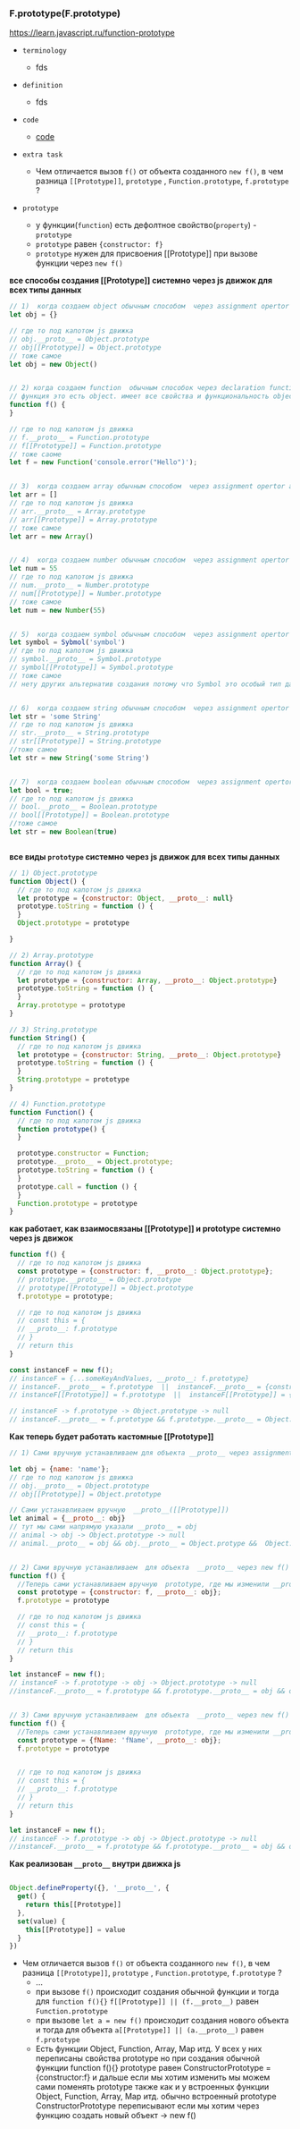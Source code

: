### F.prototype(F.prototype)

https://learn.javascript.ru/function-prototype

- `terminology`
    - fds

- `definition`
    - fds

- `code`
    - [code](../../codes/8-prototypes/_2-function-prototype.ts)

- `extra task`
    - Чем отличается вызов `f()` от объекта созданного `new f()`, в чем разница `[[Prototype]]`, `prototype`
      ,  `Function.prototype`, `f.prototype` ?

- `prototype`
    - у функции(`function`) есть дефолтное свойство(`property`) - `prototype`
    - `prototype` равен `{constructor: f}`
    - `prototype` нужен для присвоения [[Prototype]] при вызове функции через `new f()`

**все способы создания [[Prototype]] системно через js движок для всех типы данных**

```js
// 1)  когда создаем object обычным способом  через assignment opertor and braces
let obj = {}

// где то под капотом js движка 
// obj.__proto__ = Object.prototype
// obj[[Prototype]] = Object.prototype
// тоже самое
let obj = new Object()


// 2) когда создаем function  обычным способок через declaration function
// функция это есть object. имеет все свойства и функциональность object-а / функция это просто super object
function f() {
}

// где то под капотом js движка 
// f.__proto__ = Function.prototype
// f[[Prototype]] = Function.prototype
// тоже саоме 
let f = new Function('console.error("Hello")');


// 3)  когда создаем array обычным способом  через assignment opertor and square brackets
let arr = []
// где то под капотом js движка 
// arr.__proto__ = Array.prototype
// arr[[Prototype]] = Array.prototype
// тоже самое
let arr = new Array()


// 4)  когда создаем number обычным способом  через assignment opertor
let num = 55
// где то под капотом js движка 
// num.__proto__ = Number.prototype
// num[[Prototype]] = Number.prototype
// тоже самое 
let num = new Number(55)


// 5)  когда создаем symbol обычным способом  через assignment opertor and Symbol
let symbol = Sybmol('symbol')
// где то под капотом js движка 
// symbol.__proto__ = Symbol.prototype
// symbol[[Prototype]] = Symbol.prototype
// тоже самое
// нету других альтернатив создания потому что Symbol это особый тип данных 


// 6)  когда создаем string обычным способом  через assignment opertor
let str = 'some String'
// где то под капотом js движка 
// str.__proto__ = String.prototype
// str[[Prototype]] = String.prototype
//тоже самое 
let str = new String('some String')


// 7)  когда создаем boolean обычным способом  через assignment opertor
let bool = true;
// где то под капотом js движка 
// bool.__proto__ = Boolean.prototype
// bool[[Prototype]] = Boolean.prototype
//тоже самое 
let str = new Boolean(true)



```

**все виды `prototype` системно через js движок для всех типы данных**

```js
// 1) Object.prototype
function Object() {
  // где то под капотом js движка
  let prototype = {constructor: Object, __proto__: null}
  prototype.toString = function () {
  }
  Object.prototype = prototype

}

// 2) Array.prototype
function Array() {
  // где то под капотом js движка
  let prototype = {constructor: Array, __proto__: Object.prototype}
  prototype.toString = function () {
  }
  Array.prototype = prototype
}

// 3) String.prototype
function String() {
  // где то под капотом js движка
  let prototype = {constructor: String, __proto__: Object.prototype}
  prototype.toString = function () {
  }
  String.prototype = prototype
}

// 4) Function.prototype
function Function() {
  // где то под капотом js движка
  function prototype() {
  }

  prototype.constructor = Function;
  prototype.__proto__ = Object.prototype;
  prototype.toString = function () {
  }
  prototype.call = function () {
  }
  Function.prototype = prototype
}


```

**как работает, как взаимосвязаны [[Prototype]] и prototype системно через js движок**

```js
function f() {
  // где то под капотом js движка 
  const prototype = {constructor: f, __proto__: Object.prototype};
  // prototype.__proto__ = Object.prototype
  // prototype[[Prototype]] = Object.prototype
  f.prototype = prototype;

  // где то под капотом js движка 
  // const this = {
  // __proto__: f.prototype
  // }
  // return this
}

const instanceF = new f();
// instanceF = {...someKeyAndValues, __proto__: f.prototype}
// instanceF.__proto__ = f.prototype  ||  instanceF.__proto__ = {constructor:f, __proto__: Object.prototype} 
// instanceF[[Prototype]] = f.prototype  ||  instanceF[[Prototype]] = {constructor:f, __proto__: Object.prototype}

// instanceF -> f.prototype -> Object.prototype -> null
// instanceF.__proto__ = f.prototype && f.prototype.__proto__ = Object.prototype && Object.prototype.__proto__ =null


```

**Как теперь будет работать кастомные [[Prototype]]**

```js
// 1) Сами вручную устанавливаем для объекта __proto__ через assignment operator and braces

let obj = {name: 'name'};
// где то под капотом js движка
// obj.__proto__ = Object.prototype
// obj[[Prototype]] = Object.prototype

// Сами устанавливаем вручную  __proto__([[Prototype]])
let animal = {__proto__: obj}
// тут мы сами напрямую указали __proto__ = obj
// animal -> obj -> Object.prototype -> null
// animal.__proto__ = obj && obj.__proto__ = Object.protype &&  Object.protype.__proto__ = null


// 2) Сами вручную устанавливаем  для объекта  __proto__ через new f()
function f() {
  //Теперь сами устанавливаем вручную  prototype, где мы изменили __proto__ для prototype
  const prototype = {constructor: f, __proto__: obj};
  f.prototype = prototype

  // где то под капотом js движка 
  // const this = {
  // __proto__: f.prototype
  // }
  // return this
}

let instanceF = new f();
// instanceF -> f.prototype -> obj -> Object.prototype -> null
//instanceF.__proto__ = f.prototype && f.prototype.__proto__ = obj && obj.__proto__ = Object.prototype &&  Object.prototype.__proto__ = null


// 3) Сами вручную устанавливаем  для объекта  __proto__ через new f()
function f() {
  //Теперь сами устанавливаем вручную  prototype, где мы изменили __proto__ для prototype
  const prototype = {fName: 'fName', __proto__: obj};
  f.prototype = prototype


  // где то под капотом js движка 
  // const this = {
  // __proto__: f.prototype
  // }
  // return this
}

let instanceF = new f();
// instanceF -> f.prototype -> obj -> Object.prototype -> null
//instanceF.__proto__ = f.prototype && f.prototype.__proto__ = obj && obj.__proto__ = Object.prototype &&  Object.prototype.__proto__ = null

```

**Как реализован `__proto__`  внутри движка js**

```js

Object.defineProperty({}, '__proto__', {
  get() {
    return this[[Prototype]]
  },
  set(value) {
    this[[Prototype]] = value
  }
})

```

- Чем отличается вызов `f()` от объекта созданного `new f()`, в чем разница `[[Prototype]]`, `prototype`
  ,  `Function.prototype`, `f.prototype` ?
    - ...
    - при вызове `f()` происходит создания обычной функции и тогда
      для `function f(){}`  `f[[Prototype]] || (f.__proto__)`
      равен `Function.prototype`
    - при вызове  `let a = new f()` происходит создания нового объекта и тогда для
      объекта `a[[Prototype]] || (a.__proto__)` равен `f.prototype`
    - Есть функции Object, Function, Array, Map итд. У всех у них переписаны свойства prototype но при создания обычной
      функции function f(){} prototype равен ConstructorPrototype = {constructor:f} и дальше если мы хотим изменить мы
      можем сами поменять prototype также как и у встроенных функции Object, Function, Array, Map итд. обычно встроенный
      prototype ConstructorPrototype переписывают если мы хотим через функцию создать новый объект -> new f()
